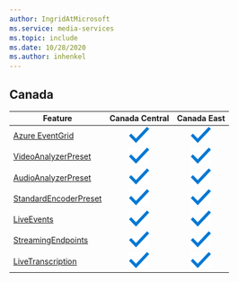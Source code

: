 ```yaml
---
author: IngridAtMicrosoft
ms.service: media-services 
ms.topic: include
ms.date: 10/28/2020
ms.author: inhenkel
---
```


<!--Feature availability in region-->
## Canada

| Feature | Canada Central | Canada East |
| --- | :---: | :---: |
| [Azure EventGrid](../monitoring/reacting-to-media-services-events.md) |![Azure EventGrid Canada Central general availability](../media/azure-clouds-regions/ga.svg)  |![Azure EventGrid Canada East general availability](../media/azure-clouds-regions/ga.svg) |
| [VideoAnalyzerPreset](../analyze-video-audio-files-concept.md) |![VideoAnalyzerPreset Canada Central general availability](../media/azure-clouds-regions/ga.svg)  | ![VideoAnalyzerPreset Canada East general availability](../media/azure-clouds-regions/ga.svg) |
| [AudioAnalyzerPreset](../analyze-video-audio-files-concept.md) |![AudioAnalyzerPreset Canada Central general availability](../media/azure-clouds-regions/ga.svg)  | ![AudioAnalyzerPreset Canada East general availability](../media/azure-clouds-regions/ga.svg) |
| [StandardEncoderPreset](../encode-concept.md) |![StandardEncoderPreset Canada Central general availability](../media/azure-clouds-regions/ga.svg)  | ![StandardEncoderPreset Canada East general availability](../media/azure-clouds-regions/ga.svg) |
| [LiveEvents](../live-streaming-overview.md) |![LiveEvents Canada Central general availability](../media/azure-clouds-regions/ga.svg)  | ![LiveEvents Canada East general availability](../media/azure-clouds-regions/ga.svg) |
| [StreamingEndpoints](../streaming-endpoint-concept.md) |![StreamingEndpoints Canada Central general availability](../media/azure-clouds-regions/ga.svg) | ![StreamingEndpoints Canada East general availability](../media/azure-clouds-regions/ga.svg)  |
| [LiveTranscription](../live-transcription.md) |![LiveTranscription Canada Central general availability](../media/azure-clouds-regions/ga.svg) |![LiveTranscription Canada East general availability](../media/azure-clouds-regions/ga.svg) |
